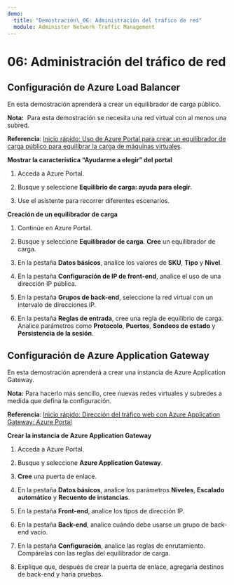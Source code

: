 ```yaml
---
demo:
  title: "Demostración\_06: Administración del tráfico de red"
  module: Administer Network Traffic Management
---
```



# 06: Administración del tráfico de red

## Configuración de Azure Load Balancer

En esta demostración aprenderá a crear un equilibrador de carga público. 

**Nota:**  Para esta demostración se necesita una red virtual con al menos una subred. 

**Referencia**: [Inicio rápido: Uso de Azure Portal para crear un equilibrador de carga público para equilibrar la carga de máquinas virtuales](https://learn.microsoft.com/azure/load-balancer/quickstart-load-balancer-standard-public-portal).

**Mostrar la característica “Ayudarme a elegir” del portal**

1. Acceda a Azure Portal.

1. Busque y seleccione **Equilibrio de carga: ayuda para elegir**.

1. Use el asistente para recorrer diferentes escenarios.
   
**Creación de un equilibrador de carga**

1. Continúe en Azure Portal.

1. Busque y seleccione **Equilibrador de carga**. **Cree** un equilibrador de carga. 

1. En la pestaña **Datos básicos**, analice los valores de **SKU**, **Tipo** y **Nivel**.

1. En la pestaña **Configuración de IP de front-end**, analice el uso de una dirección IP pública.

1. En la pestaña **Grupos de back-end**, seleccione la red virtual con un intervalo de direcciones IP.

1. En la pestaña **Reglas de entrada**, cree una regla de equilibrio de carga. Analice parámetros como **Protocolo**, **Puertos**, **Sondeos de estado** y **Persistencia de la sesión**. 


## Configuración de Azure Application Gateway

En esta demostración aprenderá a crear una instancia de Azure Application Gateway. 

**Nota:** Para hacerlo más sencillo, cree nuevas redes virtuales y subredes a medida que defina la configuración. 

**Referencia**: [Inicio rápido: Dirección del tráfico web con Azure Application Gateway: Azure Portal](https://learn.microsoft.com/azure/application-gateway/quick-create-portal)

**Crear la instancia de Azure Application Gateway**

1. Acceda a Azure Portal.

1. Busque y seleccione **Azure Application Gateway**.

1. **Cree** una puerta de enlace.

1. En la pestaña **Datos básicos**, analice los parámetros **Niveles**, **Escalado automático** y **Recuento de instancias**.

1. En la pestaña **Front-end**, analice los tipos de dirección IP.

1. En la pestaña **Back-end**, analice cuándo debe usarse un grupo de back-end vacío.

1. En la pestaña **Configuración**, analice las reglas de enrutamiento. Compárelas con las reglas del equilibrador de carga.

1. Explique que, después de crear la puerta de enlace, agregaría destinos de back-end y haría pruebas. 
